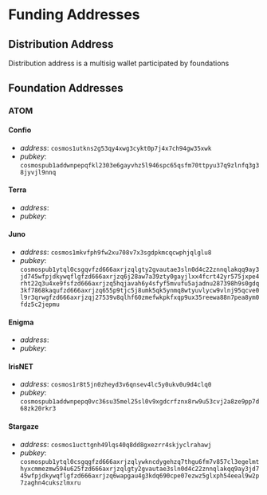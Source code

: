 # Funding Addresses

## Distribution Address

Distribution address is a multisig wallet participated by foundations

## Foundation Addresses

### ATOM

#### Confio

- _address_: `cosmos1utkns2g53qy4xwg3cykt0p7j4x7ch94gw35xwk`
- _pubkey_: `cosmospub1addwnpepqfkl2303e6gayvhz5l946spc65qsfm70ttpyu37q9zlnfq3g38jyvjl9nnq`

#### Terra

- _address_:
- _pubkey_:

#### Juno

- _address_: `cosmos1mkvfph9fw2xu708v7x3sgdpkmcqcwphjqlglu8`
- _pubkey_: `cosmospub1ytql0csgqvfzd666axrjzqlgty2gvautae3sln0d4c22znnqlakqq9ay3jd745wfpjdkywqflgfzd666axrjzq6j28aw7a39zty0gayjlxx4fcrt42yr575jxpe4rht22q3u4xe9fsfzd666axrjzq5hqjavah6y4sfyf5mvufu5ajadnu287398h9s0gdq3kf7868kaqufzd666axrjzq655p9tjc5j8umk5qk5ynmq8wtyuvlycw9vlnj95qcve0l9r3qrwgfzd666axrjzqj27539v8qlhf60zmefwkpkfxqp9ux35reewa88n7pea8ym0fdz5c2jepmu`

#### Enigma

- _address_:
- _pubkey_:

#### IrisNET

- _address_: `cosmos1r8t5jn0zheyd3v6qnsev4lc5y0ukv0u9d4clq0`
- _pubkey_: `cosmospub1addwnpepq0vc36su35mel25sl0v9xgdcrfznx8rw9u53cvj2a8ze9pp7d68zk20rkr3`

#### Stargaze

- _address_: `cosmos1ucttgnh49lqs40q8dd8gxezrr4skjyclrahawj`
- _pubkey_: `cosmospub1ytql0csgqgfzd666axrjzqlywkncdygehzq7thgu6fm7v857cl3egelmthyxcmmezmw594u625fzd666axrjzqlgty2gvautae3sln0d4c22znnqlakqq9ay3jd745wfpjdkywqflgfzd666axrjzq6wapgau4g3kdq690cpe07ezwz5glxph54eeal9w2p7zaghn4cukszlmxru`
